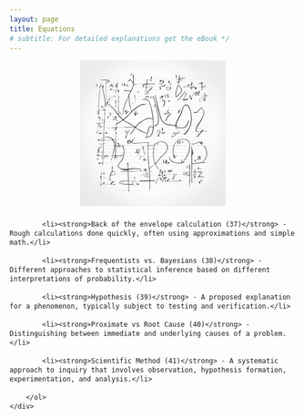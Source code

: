 ```yaml
---
layout: page
title: Equations
# subtitle: For detailed explanations get the eBook */ 
---
```


<style>
    .center-content {
        text-align: center; /* Center align the content */
    }

    .content-container {
        margin-top: 20px; /* Add space between the image and the text */
        text-align: left; /* Align text to the left */
    }

    .content-container ol {
        padding-left: 0; /* Remove default padding for the list */
    }

    .content-container li {
        margin-bottom: 10px; /* Adjust the margin between list items */
    }
</style>

<div class="center-content">
    <img src="/img/galleryImages/Equations.png" width="256" height="256" alt="Equations Image">
    <div class="content-container">
        <ol>
    
            <li><strong>Back of the envelope calculation (37)</strong> - Rough calculations done quickly, often using approximations and simple math.</li>
        
            <li><strong>Frequentists vs. Bayesians (38)</strong> - Different approaches to statistical inference based on different interpretations of probability.</li>
        
            <li><strong>Hypothesis (39)</strong> - A proposed explanation for a phenomenon, typically subject to testing and verification.</li>
        
            <li><strong>Proximate vs Root Cause (40)</strong> - Distinguishing between immediate and underlying causes of a problem.</li>
        
            <li><strong>Scientific Method (41)</strong> - A systematic approach to inquiry that involves observation, hypothesis formation, experimentation, and analysis.</li>
        
        </ol>
    </div>
</div>
    
